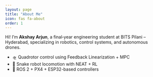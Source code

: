 ```yaml
---
layout: page
title: "About Me"
icon: fas fa-about
order: 1
---
```


Hi! I’m **Akshay Arjun**, a final‑year engineering student at BITS Pilani – Hyderabad, specializing in robotics, control systems, and autonomous drones.

- 🛸 Quadrotor control using Feedback Linearization + MPC  
- 🐍 Snake robot locomotion with NEAT + RL  
- 🤖 ROS 2 + PX4 + ESP32-based controllers

